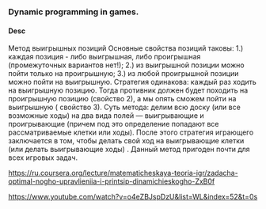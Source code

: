 ### Dynamic programming in games.

#### Desc

Метод выигрышных позиций Основные свойства позиций таковы:
1.) каждая позиция - либо выигрышная, либо проигрышная (промежуточных вариантов
нет!); 2.) из выигрышной позиции можно пойти только на проигрышную; 3.) из любой
проигрышной позиции можно пойти на выигрышную. Стратегия одинакова: каждый раз
ходить на выигрышную позицию. Тогда противник должен будет походить на
проигрышную позицию (свойство 2), а мы опять сможем пойти на выигрышную (
свойство 3). Суть метода: делим всю доску (или все возможные ходы) на два вида
полей — выигрываю­щие и проигрывающие (причем под это определение попадают все
рассматриваемые клетки или ходы). После этого стратегия играющего заключается в
том, чтобы делать свой ход на выигрывающие клетки (или делать выигрывающие ходы)
. Данный метод пригоден почти для всех игровых задач.

https://ru.coursera.org/lecture/matematicheskaya-teoria-igr/zadacha-optimal-nogho-upravlieniia-i-printsip-dinamichieskogho-ZxB0f

https://www.youtube.com/watch?v=o4eZBJspDzU&list=WL&index=52&t=0s